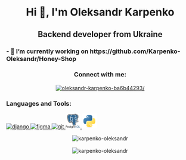 <h1 align="center">Hi 👋, I'm Oleksandr Karpenko</h1>
<h2 align="center">Backend developer from Ukraine</h2>

<h3> - 🔭 I’m currently working on <a name="Honey Shop">https://github.com/Karpenko-Oleksandr/Honey-Shop</a></h3>

<h3 align="center">Connect with me:</h3>
<p align="center">
<a href="https://linkedin.com/in/oleksandr-karpenko-ba6b44293/" target="blank"><img align="center" src="https://raw.githubusercontent.com/rahuldkjain/github-profile-readme-generator/master/src/images/icons/Social/linked-in-alt.svg" alt="oleksandr-karpenko-ba6b44293/" height="30" width="40" /></a>
</p>

<h3 align="left">Languages and Tools:</h3>
<p align="left"> <a href="https://www.djangoproject.com/" target="_blank" rel="noreferrer"> <img src="https://cdn.worldvectorlogo.com/logos/django.svg" alt="django" width="40" height="40"/> </a> <a href="https://www.figma.com/" target="_blank" rel="noreferrer"> <img src="https://www.vectorlogo.zone/logos/figma/figma-icon.svg" alt="figma" width="40" height="40"/> </a> <a href="https://git-scm.com/" target="_blank" rel="noreferrer"> <img src="https://www.vectorlogo.zone/logos/git-scm/git-scm-icon.svg" alt="git" width="40" height="40"/> </a> <a href="https://www.postgresql.org" target="_blank" rel="noreferrer"> <img src="https://raw.githubusercontent.com/devicons/devicon/master/icons/postgresql/postgresql-original-wordmark.svg" alt="postgresql" width="40" height="40"/> </a> <a href="https://www.python.org" target="_blank" rel="noreferrer"> <img src="https://raw.githubusercontent.com/devicons/devicon/master/icons/python/python-original.svg" alt="python" width="40" height="40"/> </a> </p>

<p align="center"><img align="center" src="https://github-readme-stats.vercel.app/api/top-langs?username=karpenko-oleksandr&show_icons=true&locale=en&layout=compact" alt="karpenko-oleksandr" /></p>

<p align="center"><img align="center" src="https://github-readme-streak-stats.herokuapp.com/?user=karpenko-oleksandr&" alt="karpenko-oleksandr" /></p>
